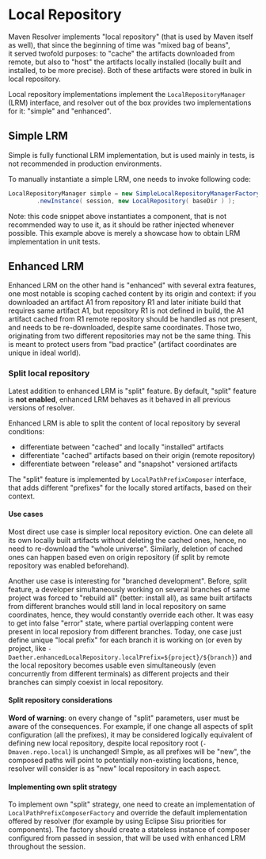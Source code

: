 # Local Repository
<!--
Licensed to the Apache Software Foundation (ASF) under one
or more contributor license agreements.  See the NOTICE file
distributed with this work for additional information
regarding copyright ownership.  The ASF licenses this file
to you under the Apache License, Version 2.0 (the
"License"); you may not use this file except in compliance
with the License.  You may obtain a copy of the License at

    http://www.apache.org/licenses/LICENSE-2.0

Unless required by applicable law or agreed to in writing,
software distributed under the License is distributed on an
"AS IS" BASIS, WITHOUT WARRANTIES OR CONDITIONS OF ANY
KIND, either express or implied.  See the License for the
specific language governing permissions and limitations
under the License.
-->

Maven Resolver implements "local repository" (that is used by Maven itself
as well), that since the beginning of time was "mixed bag of beans",  
it served twofold purposes: to "cache" the artifacts downloaded from 
remote, but also to "host" the artifacts locally installed (locally built and 
installed, to be more precise). Both of these artifacts were stored in bulk 
in local repository.

Local repository implementations implement the `LocalRepositoryManager` (LRM)
interface, and resolver out of the box provides two implementations for it: 
"simple" and "enhanced". 

## Simple LRM

Simple is fully functional LRM implementation, but is used
mainly in tests, is not recommended in production environments. 

To manually instantiate a simple LRM, one needs to invoke following code:

```java
LocalRepositoryManager simple = new SimpleLocalRepositoryManagerFactory()
        .newInstance( session, new LocalRepository( baseDir ) );
```

Note: this code snippet above instantiates a component, that is not 
recommended way to use it, as it should be rather injected whenever possible. 
This example above is merely a showcase how to obtain LRM implementation 
in unit tests.

## Enhanced LRM

Enhanced LRM on the other hand is "enhanced" with several extra 
features, one most notable is scoping cached content by its origin and context: 
if you downloaded an artifact A1 from repository R1 
and later initiate build that requires same artifact A1, but repository R1 
is not defined in build, the A1 artifact cached from R1 remote repository should be handled
as not present, and needs to be re-downloaded, despite same coordinates.
Those two, originating from two different repositories may not be the same thing.
This is meant to protect users from "bad practice" (artifact coordinates are
unique in ideal world).

### Split local repository

Latest addition to enhanced LRM is "split" feature. By default, "split" 
feature is **not enabled**, enhanced LRM behaves as it behaved in all 
previous versions of resolver.

Enhanced LRM is able to split the content of local repository by 
several conditions:

* differentiate between "cached" and locally "installed" artifacts
* differentiate "cached" artifacts based on their origin (remote repository)
* differentiate between "release" and "snapshot" versioned artifacts

The "split" feature is implemented by `LocalPathPrefixComposer` interface,
that adds different "prefixes" for the locally stored artifacts, based on
their context.

#### Use cases

Most direct use case is simpler local repository eviction. One can delete all
its own locally built artifacts without deleting the cached ones, hence, no
need to re-download the "whole universe". Similarly, deletion of cached ones
can happen based even on origin repository (if split by remote repository 
was enabled beforehand).

Another use case is interesting for "branched development". Before, split feature,
a developer simultaneously working on several branches of same project was forced
to "rebuild all" (better: install all), as same built artifacts from different
branches would still land in local repository on same coordinates, hence, they
would constantly override each other. It was easy to get into false "error"
state, where partial overlapping content were present in local reposiory from
different branches. Today, one case just define unique "local prefix" for each
branch it is working on (or even by project, like 
`-Daether.enhancedLocalRepository.localPrefix=${project}/${branch}`) and the
local repository becomes usable even simultaneously (even concurrently from
different terminals) as different projects and their branches can simply 
coexist in local repository.

#### Split repository considerations

**Word of warning**: on every change of "split" parameters, user must be aware
of the consequences. For example, if one change all aspects of split
configuration (all the prefixes), it may be considered logically equivalent 
of defining new local repository, despite local repository root (`-Dmaven.repo.local`) 
is unchanged! Simple, as all prefixes will be "new", the composed paths will
point to potentially non-existing locations, hence, resolver will consider
is as "new" local repository in each aspect.

#### Implementing own split strategy

To implement own "split" strategy, one need to create an implementation of
`LocalPathPrefixComposerFactory` and override the default implementation
offered by resolver (for example by using Eclipse Sisu priorities for 
components). The factory should create a stateless instance of composer
configured from passed in session, that will be used with enhanced LRM
throughout the session.
